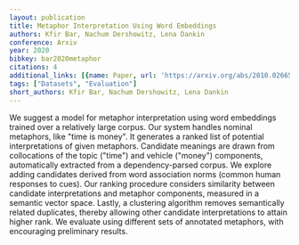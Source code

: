 ```yaml
---
layout: publication
title: Metaphor Interpretation Using Word Embeddings
authors: Kfir Bar, Nachum Dershowitz, Lena Dankin
conference: Arxiv
year: 2020
bibkey: bar2020metaphor
citations: 4
additional_links: [{name: Paper, url: 'https://arxiv.org/abs/2010.02665'}]
tags: ["Datasets", "Evaluation"]
short_authors: Kfir Bar, Nachum Dershowitz, Lena Dankin
---
```

We suggest a model for metaphor interpretation using word embeddings trained
over a relatively large corpus. Our system handles nominal metaphors, like
"time is money". It generates a ranked list of potential interpretations of
given metaphors. Candidate meanings are drawn from collocations of the topic
("time") and vehicle ("money") components, automatically extracted from a
dependency-parsed corpus. We explore adding candidates derived from word
association norms (common human responses to cues). Our ranking procedure
considers similarity between candidate interpretations and metaphor components,
measured in a semantic vector space. Lastly, a clustering algorithm removes
semantically related duplicates, thereby allowing other candidate
interpretations to attain higher rank. We evaluate using different sets of
annotated metaphors, with encouraging preliminary results.
